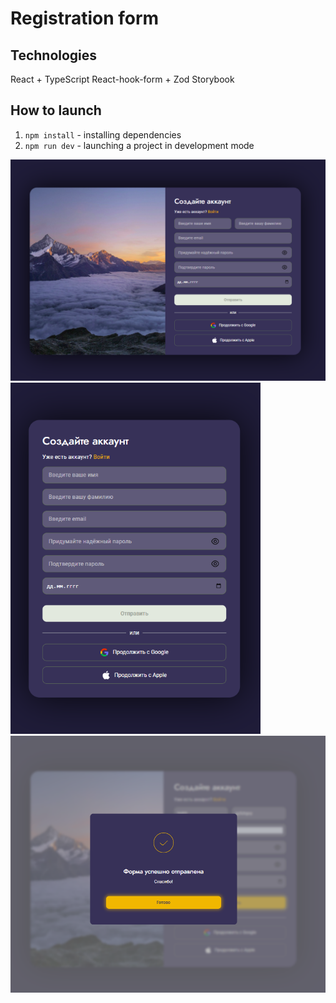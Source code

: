 # Registration form

## Technologies

React + TypeScript
React-hook-form + Zod
Storybook

## How to launch

1. ```npm install``` - installing dependencies
2. ```npm run dev``` - launching a project in development mode

<img src="src/images/img.png" alt="Описание картинки" width="600" />
<img src="src/images/img_1.png" alt="Описание картинки" width="400" />
<img src="src/images/img_2.png" alt="Описание картинки" width="600" />
